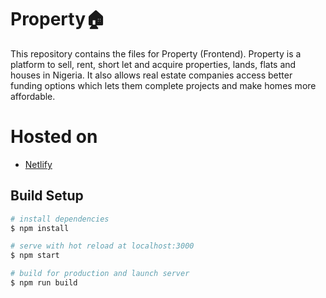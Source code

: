 # Property🏠
This repository contains the files for Property (Frontend).
Property is a platform to sell, rent, short let and acquire properties, lands, flats and houses in Nigeria. It also allows real estate companies access better funding options which lets them complete projects and make homes more affordable.


# Hosted on
- [Netlify](https://thepropertyapp.netlify.app) 

## Build Setup

```bash
# install dependencies
$ npm install

# serve with hot reload at localhost:3000
$ npm start

# build for production and launch server
$ npm run build

```
